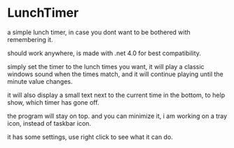 # LunchTimer
a simple lunch timer, in case you dont want to be bothered with remembering it.

should work anywhere, is made with .net 4.0 for best compatibility.

simply set the timer to the lunch times you want, it will play a classic windows sound when the times match, and it will continue playing until the minute value changes.

it will also display a small text next to the current time in the bottom, to help show, which timer has gone off.

the program will stay on top. and you can minimize it, i am working on a tray icon, instead of taskbar icon.

it has some settings, use right click to see what it can do.
